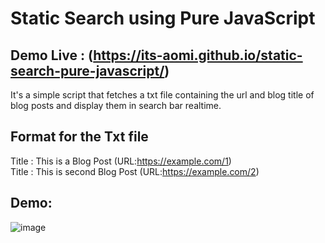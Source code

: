 # Static Search using Pure JavaScript

## Demo Live : (https://its-aomi.github.io/static-search-pure-javascript/)

It's a simple script that fetches a txt file containing the url and blog title of blog posts and display them in search bar realtime.

## Format for the Txt file 

Title : This is a Blog Post (URL:https://example.com/1) </br>
Title : This is second Blog Post (URL:https://example.com/2)

## Demo:

![image](https://user-images.githubusercontent.com/103031412/209050540-47053900-0375-441d-b416-467c0aad4fb9.png)

